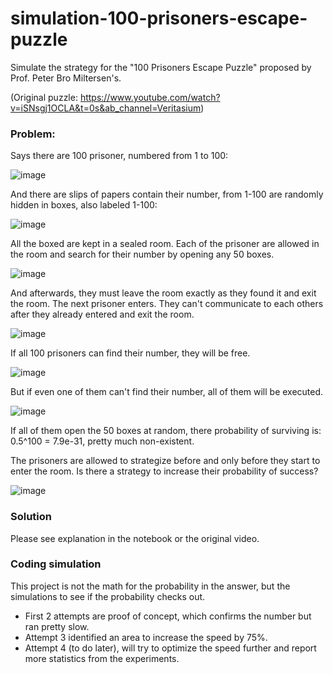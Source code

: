 # simulation-100-prisoners-escape-puzzle
Simulate the strategy for the "100 Prisoners Escape Puzzle" proposed by Prof. Peter Bro Miltersen's.

(Original puzzle: https://www.youtube.com/watch?v=iSNsgj1OCLA&t=0s&ab_channel=Veritasium) 

### Problem:

Says there are 100 prisoner, numbered from 1 to 100:

![image](https://user-images.githubusercontent.com/112837341/235636765-4e804965-7467-47eb-b57b-7b694bc5dbc0.png)

And there are slips of papers contain their number, from 1-100 are randomly hidden in boxes, also labeled 1-100:

![image](https://user-images.githubusercontent.com/112837341/235636863-3f33d7f4-cf97-490b-a6f6-e64480371e60.png)

All the boxed are kept in a sealed room. Each of the prisoner are allowed in the room and search for their number by opening any 50 boxes.

![image](https://user-images.githubusercontent.com/112837341/235637277-12d89159-6418-41fb-85b7-ae6ac5a93c60.png)

And afterwards, they must leave the room exactly as they found it and exit the room. The next prisoner enters. They can't communicate to each others after they already entered and exit the room.

![image](https://user-images.githubusercontent.com/112837341/235637355-7f909586-98a8-4383-bb75-fa79fb339780.png)

If all 100 prisoners can find their number, they will be free.

![image](https://user-images.githubusercontent.com/112837341/235637405-061117b0-6f5f-45a8-8238-24bd26fb14b9.png)

But if even one of them can't find their number, all of them will be executed.

![image](https://user-images.githubusercontent.com/112837341/235637474-3481b6a8-ea3f-4a3b-92bb-4eb72fae4e2c.png)

If all of them open the 50 boxes at random, there probability of surviving is: 0.5^100 = 7.9e-31, pretty much non-existent.

The prisoners are allowed to strategize before and only before they start to enter the room. Is there a strategy to increase their probability of success?

![image](https://user-images.githubusercontent.com/112837341/235637546-00611b74-1b61-4b09-aa94-ffa9975b22dc.png)

### Solution
Please see explanation in the notebook or the original video.

### Coding simulation
This project is not the math for the probability in the answer, but the simulations to see if the probability checks out.

- First 2 attempts are proof of concept, which confirms the number but ran pretty slow.
- Attempt 3 identified an area to increase the speed by 75%.
- Attempt 4 (to do later), will try to optimize the speed further and report more statistics from the experiments.
